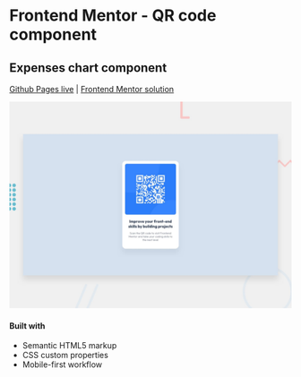 # Frontend Mentor - QR code component

## Expenses chart component
[Github Pages live](https://candybuy.github.io/newbie/test3/) | [Frontend Mentor solution](https://www.frontendmentor.io/challenges/qr-code-component-iux_sIO_H)

![Design preview for the QR code component coding challenge](./design/desktop-preview.jpg)



#### Built with
- Semantic HTML5 markup
- CSS custom properties
- Mobile-first workflow

